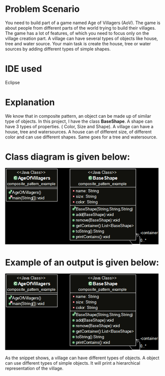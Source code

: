 # Problem Scenario
You need to build part of a game named Age of Villagers (AoV). The game is about people from different parts of the world trying to build their villages. The game has a lot of features, of which you need to focus only on the village creation part. A village can have several types of objects like house, tree and water source. Your main task is create the house, tree or water sources by adding different types of simple shapes.

# IDE used
Eclipse

# Explanation
We know that in composite pattern, an object can be made up of similar type of objects. In this project, I have the class **BaseShape**. A shape can have 3 types of properties. ( Color, Size and Shape). A village can have a house, tree and watersources. A house can of different size, of different color and can use different shapes. Same goes for a tree and watersource.
# Class diagram is given below:
![image.png](class_diagram_ageOFvillagers.png)
# Example of an output is given below:
![image.png](class_diagram_ageOFvillagers.png)


As the snippet shows, a village can have different types of objects. A object can use different types of simple objects. It will print a hierarchical representation of the village.
